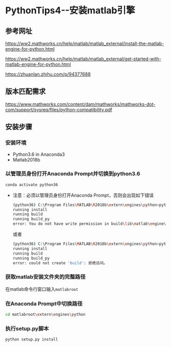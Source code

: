 # PythonTips4--安装matlab引擎

## 参考网址

https://ww2.mathworks.cn/help/matlab/matlab_external/install-the-matlab-engine-for-python.html

https://ww2.mathworks.cn/help/matlab/matlab_external/get-started-with-matlab-engine-for-python.html

https://zhuanlan.zhihu.com/p/94377688

## 版本匹配需求

https://www.mathworks.com/content/dam/mathworks/mathworks-dot-com/support/sysreq/files/python-compatibility.pdf

## 安装步骤

### 安装环境

+ Python3.6 in Anaconda3
+ Matlab2018b

### 以管理员身份打开Anaconda Prompt并切换到python3.6

```bash
conda activate python36
```

+ 注意：必须以管理员身份打开Anaconda Prompt，否则会出现如下错误

  ```bash
  (python36) C:\Program Files\MATLAB\R2018b\extern\engines\python>python setup.py install
  running install
  running build
  running build_py
  error: You do not have write permission in build\lib\matlab\engine\
  ```

  或者

  ```bash
  (python36) C:\Program Files\MATLAB\R2018b\extern\engines\python>python setup.py install
  running install
  running build
  running build_py
  error: could not create 'build': 拒绝访问。
  ```

### 获取matlab安装文件夹的完整路径

在matlab命令行窗口输入`matlabroot`

### 在Anaconda Prompt中切换路径

```bash
cd matlabroot\extern\engines\python
```

### 执行setup.py脚本

```bash
python setup.py install
```

